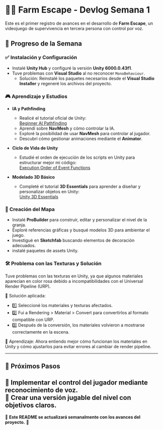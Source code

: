 # 🧟‍♂️ Farm Escape - Devlog Semana 1  

Este es el primer registro de avances en el desarrollo de **Farm Escape**, un videojuego de supervivencia en tercera persona con control por voz.  

## 🚀 Progreso de la Semana  

### ✅ Instalación y Configuración  
- Instalé **Unity Hub** y configuré la versión **Unity 6000.0.43f1**.  
- Tuve problemas con **Visual Studio** al no reconocer `MonoBehaviour`.  
  - Solución: Reinstalé los paquetes necesarios desde el **Visual Studio Installer** y regeneré los archivos del proyecto.  

### 🎮 Aprendizaje y Estudios  
- **IA y Pathfinding**  
  - Realicé el tutorial oficial de Unity:  
    [Beginner AI Pathfinding](https://learn.unity.com/project/beginner-ai-pathfinding)  
  - Aprendí sobre **NavMesh** y cómo controlar la IA.  
  - Exploré la posibilidad de usar **NavMesh** para controlar al jugador.  
  - Descubrí cómo gestionar animaciones mediante el **Animator**.  

- **Ciclo de Vida de Unity**  
  - Estudié el orden de ejecución de los scripts en Unity para estructurar mejor mi código:  
    [Execution Order of Event Functions](https://docs.huihoo.com/unity/5.5/Documentation/Manual/ExecutionOrder.html)  

- **Modelado 3D Básico**  
  - Completé el tutorial **3D Essentials** para aprender a diseñar y personalizar objetos en Unity:  
    [Unity 3D Essentials](https://learn.unity.com/pathway/unity-essentials/unit/3d-essentials?version=6)  

### 🔨 Creación del Mapa  
- Instalé **ProBuilder** para construir, editar y personalizar el nivel de la granja.
- Exploré referencias gráficas y busqué modelos 3D para ambientar el juego.  
- Investigué en **Sketchfab** buscando elementos de decoración adecuados.
- instalé paquetes de assets Unity.
  
### 🛠️ Problema con las Texturas y Solución
Tuve problemas con las texturas en Unity, ya que algunos materiales aparecían en color rosa debido a incompatibilidades con el Universal Render Pipeline (URP).

📌 Solución aplicada:
- 1️⃣ Seleccioné los materiales y texturas afectados.
- 2️⃣ Fui a Rendering > Material > Convert para convertirlos al formato compatible con URP.
- 3️⃣ Después de la conversión, los materiales volvieron a mostrarse correctamente en la escena.

🔎 Aprendizaje: Ahora entiendo mejor cómo funcionan los materiales en Unity y cómo ajustarlos para evitar errores al cambiar de render pipeline.


---

## 📌 Próximos Pasos  
🔹 Implementar el control del jugador mediante **reconocimiento de voz**.  
🔹 Crear una versión jugable del nivel con objetivos claros.  
---

📌 **Este README se actualizará semanalmente con los avances del proyecto.** 🚀  
